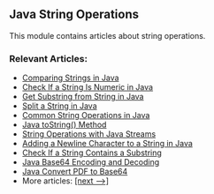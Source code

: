 ## Java String Operations

This module contains articles about string operations.

### Relevant Articles:
- [Comparing Strings in Java](https://www.baeldung.com/java-compare-strings)
- [Check If a String Is Numeric in Java](https://www.baeldung.com/java-check-string-number)
- [Get Substring from String in Java](https://www.baeldung.com/java-substring)
- [Split a String in Java](https://www.baeldung.com/java-split-string)
- [Common String Operations in Java](https://www.baeldung.com/java-string-operations)
- [Java toString() Method](https://www.baeldung.com/java-tostring)
- [String Operations with Java Streams](https://www.baeldung.com/java-stream-operations-on-strings)
- [Adding a Newline Character to a String in Java](https://www.baeldung.com/java-string-newline)
- [Check If a String Contains a Substring](https://www.baeldung.com/java-string-contains-substring)
- [Java Base64 Encoding and Decoding](https://www.baeldung.com/java-base64-encode-and-decode)
- [Java Convert PDF to Base64](https://www.baeldung.com/java-convert-pdf-to-base64)
- More articles: [[next -->]](../core-java-string-operations-2)
